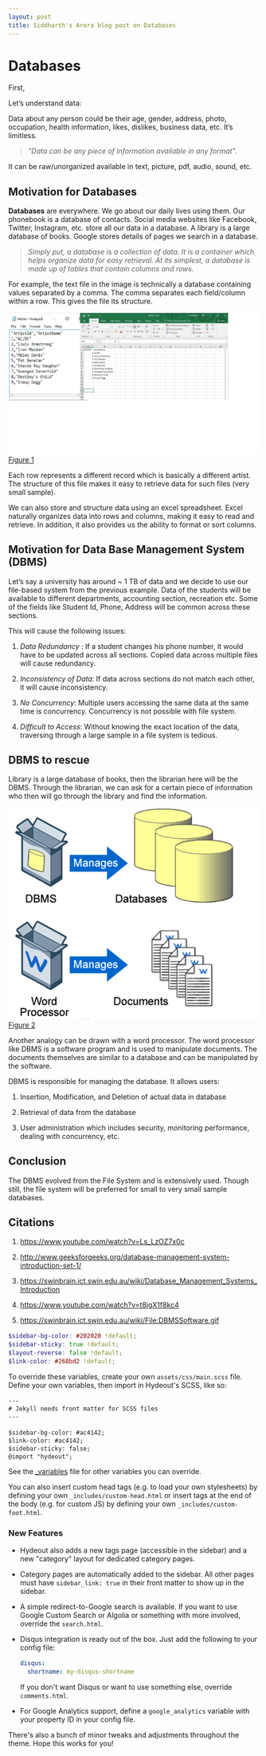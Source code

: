 ```yaml
---
layout: post
title: Siddharth's Arora blog post on Databases
---
```


# **Databases**

First,


Let’s understand data:


Data about any person could be their age, gender, address, photo, occupation, health information, likes, dislikes, business data, etc. It’s limitless.

> *"Data can be any piece of information available in any format"*.


It can be raw/unorganized available in text, picture, pdf, audio, sound, etc.


## **Motivation for Databases** ##

**Databases** are everywhere. We go about our daily lives using them. Our phonebook is a database of contacts. Social media websites like Facebook, Twitter, Instagram, etc. store all our data in a database. A library is a large database of books. Google stores details of pages we search in a database.

> *Simply put, a database is a collection of data. It is a container which helps organize data for easy retrieval. At its simplest, a database is made up of tables that contain columns and rows.*


For example, the text file in the image is technically a database containing values separated by a comma. The comma separates each field/column within a row. This gives the file its structure.

![](../_screenshots/CSVandExcel.png)
[Figure 1]()


Each row represents a different record which is basically a different artist. The structure of this file makes it easy to retrieve data for such files (very small sample).


We can also store and structure data using an excel spreadsheet. Excel naturally organizes data into rows and columns, making it easy to read and retrieve. In addition, it also provides us the ability to format or sort columns.

 ## **Motivation for Data Base Management System (DBMS)** ##

Let’s say a university has around ~ 1 TB of data and we decide to use our file-based system from the previous example. Data of the students will be available to different departments, accounting section, recreation etc. Some of the fields like Student Id, Phone, Address will be common across these sections.

 This will cause the following issues:

  1.	*Data Redundancy* : If a student changes his phone number, it would have to be updated across all sections. Copied data across multiple files will cause redundancy.


  2.	*Inconsistency of Data*: If data across sections do not match each other, it will cause inconsistency.

  3. *No Concurrency*:  Multiple users accessing the same data at the same time is concurrency. Concurrency is not possible with file system.

  4. *Difficult to Access*: Without knowing the exact location of the data, traversing through a large sample in a file system is tedious.

## **DBMS to rescue** ##

Library is a large database of books, then the librarian here will be the DBMS. Through the librarian, we can ask for a certain piece of information who then will go through the library and find the information.

![](../_screenshots/DBMS.PNG)
[Figure 2](https://swinbrain.ict.swin.edu.au/wiki/File:DBMSSoftware.gif)

Another analogy can be drawn with a word processor. The word processor like DBMS is a software program and is used to manipulate documents. The documents themselves are similar to a database and can be manipulated by the software.


DBMS is responsible for managing the database. It allows users:
1.	Insertion, Modification, and Deletion of actual data in database


2.	Retrieval of data from the database


3.	User administration which includes security, monitoring performance, dealing with concurrency, etc.

## **Conclusion** ##


The DBMS evolved from the File System and is extensively used. Though still, the file system will be preferred for small to very small sample databases.


## **Citations** ##

1. https://www.youtube.com/watch?v=Ls_LzOZ7x0c


2. http://www.geeksforgeeks.org/database-management-system-introduction-set-1/

3. https://swinbrain.ict.swin.edu.au/wiki/Database_Management_Systems_Introduction
4. https://www.youtube.com/watch?v=t8jgX1f8kc4
5. https://swinbrain.ict.swin.edu.au/wiki/File:DBMSSoftware.gif


```scss
$sidebar-bg-color: #202020 !default;
$sidebar-sticky: true !default;
$layout-reverse: false !default;
$link-color: #268bd2 !default;
```

To override these variables, create your own `assets/css/main.scss` file.
Define your own variables, then import in Hydeout's SCSS, like so:

```
---
# Jekyll needs front matter for SCSS files
---

$sidebar-bg-color: #ac4142;
$link-color: #ac4142;
$sidebar-sticky: false;
@import "hydeout";
```

See the [_variables](_sass/hydeout/_variables.scss) file for other variables
you can override.

You can also insert custom head tags (e.g. to load your own stylesheets) by
defining your own `_includes/custom-head.html` or insert tags at the end
of the body (e.g. for custom JS) by defining your own
`_includes/custom-foot.html`.

### New Features

* Hydeout also adds a new tags page (accessible in the sidebar) and a new
  "category" layout for dedicated category pages.

* Category pages are automatically added to the sidebar. All other pages
  must have `sidebar_link: true` in their front matter to show up in
  the sidebar.

* A simple redirect-to-Google search is available. If you want to use
  Google Custom Search or Algolia or something with more involved,
  override the `search.html`.

* Disqus integration is ready out of the box. Just add the following to
  your config file:

  ```yaml
  disqus:
    shortname: my-disqus-shortname
  ```

  If you don't want Disqus or want to use something else, override
  `comments.html`.

* For Google Analytics support, define a `google_analytics` variable with
  your property ID in your config file.

There's also a bunch of minor tweaks and adjustments throughout the
theme. Hope this works for you!
